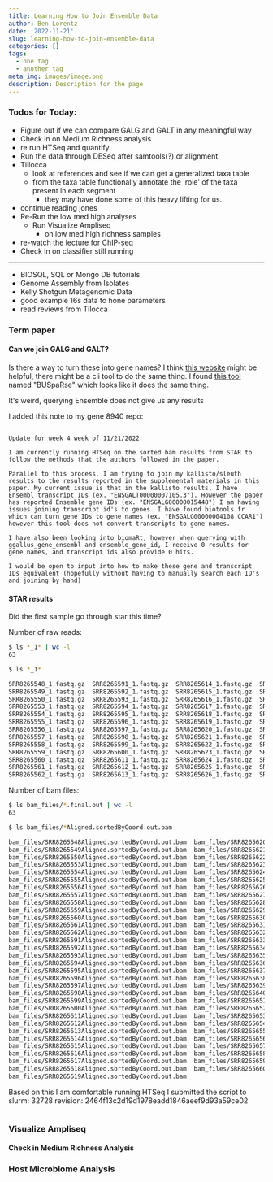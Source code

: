 ```yaml
---
title: Learning How to Join Ensemble Data
author: Ben Lorentz
date: '2022-11-21'
slug: learning-how-to-join-ensemble-data
categories: []
tags:
  - one tag
  - another tag
meta_img: images/image.png
description: Description for the page
---
```


### Todos for Today:

- Figure out if we can compare GALG and GALT in any meaningful way
- Check in on Medium Richness analysis
- re run HTSeq and quantify 
- Run the data through DESeq after samtools(?) or alignment.
- Tillocca
  - look at references and see if we can get a generalized taxa table
  - from the taxa table functionally annotate the 'role' of the taxa present in each segment
    - they may have done some of this heavy lifting for us.
- continue reading jones
- Re-Run the low med high analyses
  - Run Visualize Ampliseq
    - on low med high richness samples
- re-watch the lecture for ChIP-seq
- Check in on classifier still running

---

- BIOSQL, SQL or Mongo DB tutorials
- Genome Assembly from Isolates
- Kelly Shotgun Metagenomic Data
- good example 16s data to hone parameters
- read reviews from Tilocca

### Term paper 

#### Can we join GALG and GALT?

Is there a way to turn these into gene names? I think [this website](https://www.biotools.fr/chicken/ensembl_symbol_converter) might be helpful, there might be a cli tool to do the same thing. I found [this tool](https://rdrr.io/bioc/BUSpaRse/man/transcript2gene.html) named "BUSpaRse" which looks like it does the same thing. 

It's weird, querying Ensemble does not give us any results

I added this note to my gene 8940 repo:

```

Update for week 4 week of 11/21/2022

I am currently running HTSeq on the sorted bam results from STAR to follow the methods that the authors followed in the paper.

Parallel to this process, I am trying to join my kallisto/sleuth results to the results reported in the supplemental materials in this paper. My current issue is that in the kallisto results, I have Ensembl transcript IDs (ex. "ENSGALT00000007105.3"). However the paper has reported Ensemble gene IDs (ex. "ENSGALG00000015448") I am having issues joining transcript id's to genes. I have found biotools.fr which can turn gene IDs to gene names (ex. "ENSGALG00000004108 CCAR1") however this tool does not convert transcripts to gene names.

I have also been looking into biomaRt, however when querying with ggallus_gene_ensembl and ensemble_gene_id, I receive 0 results for gene names, and transcript ids also provide 0 hits.

I would be open to input into how to make these gene and transcript IDs equivalent (hopefully without having to manually search each ID's and joining by hand)

```

#### STAR results

Did the first sample go through star this time?

Number of raw reads:

```bash
$ ls *_1* | wc -l
63

$ ls *_1*

SRR8265548_1.fastq.gz  SRR8265591_1.fastq.gz  SRR8265614_1.fastq.gz  SRR8265627_1.fastq.gz  SRR8265640_1.fastq.gz
SRR8265549_1.fastq.gz  SRR8265592_1.fastq.gz  SRR8265615_1.fastq.gz  SRR8265628_1.fastq.gz  SRR8265651_1.fastq.gz
SRR8265550_1.fastq.gz  SRR8265593_1.fastq.gz  SRR8265616_1.fastq.gz  SRR8265629_1.fastq.gz  SRR8265652_1.fastq.gz
SRR8265553_1.fastq.gz  SRR8265594_1.fastq.gz  SRR8265617_1.fastq.gz  SRR8265630_1.fastq.gz  SRR8265653_1.fastq.gz
SRR8265554_1.fastq.gz  SRR8265595_1.fastq.gz  SRR8265618_1.fastq.gz  SRR8265631_1.fastq.gz  SRR8265654_1.fastq.gz
SRR8265555_1.fastq.gz  SRR8265596_1.fastq.gz  SRR8265619_1.fastq.gz  SRR8265632_1.fastq.gz  SRR8265655_1.fastq.gz
SRR8265556_1.fastq.gz  SRR8265597_1.fastq.gz  SRR8265620_1.fastq.gz  SRR8265633_1.fastq.gz  SRR8265656_1.fastq.gz
SRR8265557_1.fastq.gz  SRR8265598_1.fastq.gz  SRR8265621_1.fastq.gz  SRR8265634_1.fastq.gz  SRR8265657_1.fastq.gz
SRR8265558_1.fastq.gz  SRR8265599_1.fastq.gz  SRR8265622_1.fastq.gz  SRR8265635_1.fastq.gz  SRR8265658_1.fastq.gz
SRR8265559_1.fastq.gz  SRR8265600_1.fastq.gz  SRR8265623_1.fastq.gz  SRR8265636_1.fastq.gz  SRR8265659_1.fastq.gz
SRR8265560_1.fastq.gz  SRR8265611_1.fastq.gz  SRR8265624_1.fastq.gz  SRR8265637_1.fastq.gz  SRR8265660_1.fastq.gz
SRR8265561_1.fastq.gz  SRR8265612_1.fastq.gz  SRR8265625_1.fastq.gz  SRR8265638_1.fastq.gz
SRR8265562_1.fastq.gz  SRR8265613_1.fastq.gz  SRR8265626_1.fastq.gz  SRR8265639_1.fastq.gz
```

Number of bam files: 

```bash
$ ls bam_files/*.final.out | wc -l
63

$ ls bam_files/*Aligned.sortedByCoord.out.bam

bam_files/SRR8265548Aligned.sortedByCoord.out.bam  bam_files/SRR8265620Aligned.sortedByCoord.out.bam
bam_files/SRR8265549Aligned.sortedByCoord.out.bam  bam_files/SRR8265621Aligned.sortedByCoord.out.bam
bam_files/SRR8265550Aligned.sortedByCoord.out.bam  bam_files/SRR8265622Aligned.sortedByCoord.out.bam
bam_files/SRR8265553Aligned.sortedByCoord.out.bam  bam_files/SRR8265623Aligned.sortedByCoord.out.bam
bam_files/SRR8265554Aligned.sortedByCoord.out.bam  bam_files/SRR8265624Aligned.sortedByCoord.out.bam
bam_files/SRR8265555Aligned.sortedByCoord.out.bam  bam_files/SRR8265625Aligned.sortedByCoord.out.bam
bam_files/SRR8265556Aligned.sortedByCoord.out.bam  bam_files/SRR8265626Aligned.sortedByCoord.out.bam
bam_files/SRR8265557Aligned.sortedByCoord.out.bam  bam_files/SRR8265627Aligned.sortedByCoord.out.bam
bam_files/SRR8265558Aligned.sortedByCoord.out.bam  bam_files/SRR8265628Aligned.sortedByCoord.out.bam
bam_files/SRR8265559Aligned.sortedByCoord.out.bam  bam_files/SRR8265629Aligned.sortedByCoord.out.bam
bam_files/SRR8265560Aligned.sortedByCoord.out.bam  bam_files/SRR8265630Aligned.sortedByCoord.out.bam
bam_files/SRR8265561Aligned.sortedByCoord.out.bam  bam_files/SRR8265631Aligned.sortedByCoord.out.bam
bam_files/SRR8265562Aligned.sortedByCoord.out.bam  bam_files/SRR8265632Aligned.sortedByCoord.out.bam
bam_files/SRR8265591Aligned.sortedByCoord.out.bam  bam_files/SRR8265633Aligned.sortedByCoord.out.bam
bam_files/SRR8265592Aligned.sortedByCoord.out.bam  bam_files/SRR8265634Aligned.sortedByCoord.out.bam
bam_files/SRR8265593Aligned.sortedByCoord.out.bam  bam_files/SRR8265635Aligned.sortedByCoord.out.bam
bam_files/SRR8265594Aligned.sortedByCoord.out.bam  bam_files/SRR8265636Aligned.sortedByCoord.out.bam
bam_files/SRR8265595Aligned.sortedByCoord.out.bam  bam_files/SRR8265637Aligned.sortedByCoord.out.bam
bam_files/SRR8265596Aligned.sortedByCoord.out.bam  bam_files/SRR8265638Aligned.sortedByCoord.out.bam
bam_files/SRR8265597Aligned.sortedByCoord.out.bam  bam_files/SRR8265639Aligned.sortedByCoord.out.bam
bam_files/SRR8265598Aligned.sortedByCoord.out.bam  bam_files/SRR8265640Aligned.sortedByCoord.out.bam
bam_files/SRR8265599Aligned.sortedByCoord.out.bam  bam_files/SRR8265651Aligned.sortedByCoord.out.bam
bam_files/SRR8265600Aligned.sortedByCoord.out.bam  bam_files/SRR8265652Aligned.sortedByCoord.out.bam
bam_files/SRR8265611Aligned.sortedByCoord.out.bam  bam_files/SRR8265653Aligned.sortedByCoord.out.bam
bam_files/SRR8265612Aligned.sortedByCoord.out.bam  bam_files/SRR8265654Aligned.sortedByCoord.out.bam
bam_files/SRR8265613Aligned.sortedByCoord.out.bam  bam_files/SRR8265655Aligned.sortedByCoord.out.bam
bam_files/SRR8265614Aligned.sortedByCoord.out.bam  bam_files/SRR8265656Aligned.sortedByCoord.out.bam
bam_files/SRR8265615Aligned.sortedByCoord.out.bam  bam_files/SRR8265657Aligned.sortedByCoord.out.bam
bam_files/SRR8265616Aligned.sortedByCoord.out.bam  bam_files/SRR8265658Aligned.sortedByCoord.out.bam
bam_files/SRR8265617Aligned.sortedByCoord.out.bam  bam_files/SRR8265659Aligned.sortedByCoord.out.bam
bam_files/SRR8265618Aligned.sortedByCoord.out.bam  bam_files/SRR8265660Aligned.sortedByCoord.out.bam
bam_files/SRR8265619Aligned.sortedByCoord.out.bam
```

Based on this I am comfortable running HTSeq I submitted the script to 
slurm: 32728
revision: 2464f13c2d19d1978eadd1846aeef9d93a59ce02

```bash

```


### Visualize Ampliseq

#### Check in Medium Richness Analysis 

### Host Microbiome Analysis



